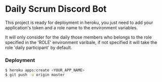 # Daily Scrum Discord Bot

This project is ready for deployment in heroku, you just need to add your
application's token and a role name to the environment variables.

It will only consider for the daily those members who belongs to the role
specified in the 'ROLE' environment varibale, if not specified it will take
the role 'daily participant' by default.


### Deployment

```sh
$ heroku apps:create <YOUR_APP_NAME>
$ git push -u origin master
```
